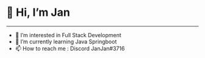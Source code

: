 # 👋 Hi, I’m Jan
---

- 👀 I’m interested in Full Stack Development
- 🌱 I’m currently learning Java Springboot
- 📫 How to reach me : Discord JanJan#3716

<!---
JanVillapaz/JanVillapaz is a ✨ special ✨ repository because its `README.md` (this file) appears on your GitHub profile.
You can click the Preview link to take a look at your changes.
--->
